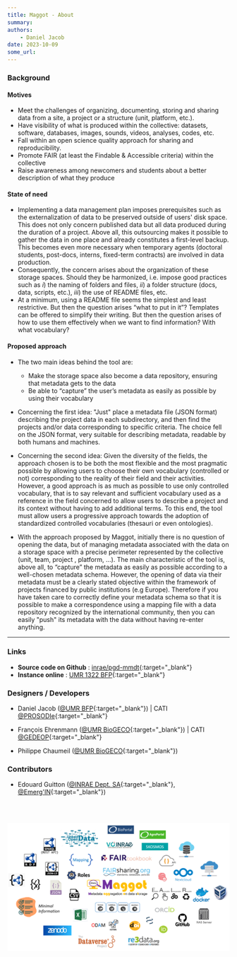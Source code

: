 ```yaml
---
title: Maggot - About
summary: 
authors:
    - Daniel Jacob
date: 2023-10-09
some_url:
---
```


<style>.md-typeset h1 {display: none;} .md-nav__item {font-size: medium}</style>

### Background

#### Motives

* Meet the challenges of organizing, documenting, storing and sharing data from a site, a project or a structure (unit, platform, etc.).
* Have visibility of what is produced within the collective: datasets, software, databases, images, sounds, videos, analyses, codes, etc.
* Fall within an open science quality approach for sharing and reproducibility.
* Promote FAIR (at least the Findable & Accessible criteria) within the collective
* Raise awareness among newcomers and students about a better description of what they produce

#### State of need

* Implementing a data management plan imposes prerequisites such as the externalization of data to be preserved outside of users' disk space. This does not only concern published data but all data produced during the duration of a project. Above all, this outsourcing makes it possible to gather the data in one place and already constitutes a first-level backup. This becomes even more necessary when temporary agents (doctoral students, post-docs, interns, fixed-term contracts) are involved in data production.
* Consequently, the concern arises about the organization of these storage spaces. Should they be harmonized, i.e. impose good practices such as _i_) the naming of folders and files, _ii_) a folder structure (docs, data, scripts, etc.), _iii_) the use of README files, etc.
* At a minimum, using a README file seems the simplest and least restrictive. But then the question arises “what to put in it”? Templates can be offered to simplify their writing. But then the question arises of how to use them effectively when we want to find information? With what vocabulary?

#### Proposed approach

* The two main ideas behind the tool are:
     * Make the storage space also become a data repository, ensuring that metadata gets to the data
     * Be able to “capture” the user’s metadata as easily as possible by using their vocabulary
* Concerning the first idea: "Just" place a metadata file (JSON format) describing the project data in each subdirectory, and then find the projects and/or data corresponding to specific criteria. The choice fell on the JSON format, very suitable for describing metadata, readable by both humans and machines.
* Concerning the second idea: Given the diversity of the fields, the approach chosen is to be both the most flexible and the most pragmatic possible by allowing users to choose their own vocabulary (controlled or not) corresponding to the reality of their field and their activities. However, a good approach is as much as possible to use only controlled vocabulary, that is to say relevant and sufficient vocabulary used as a reference in the field concerned to allow users to describe a project and its context without having to add additional terms. To this end, the tool must allow users a progressive approach towards the adoption of standardized controlled vocabularies (thesauri or even ontologies).

* With the approach proposed by Maggot, initially there is no question of opening the data, but of managing metadata associated with the data on a storage space with a precise perimeter represented by the collective (unit, team, project , platform, …). The main characteristic of the tool is, above all, to “capture” the metadata as easily as possible according to a well-chosen metadata schema. However, the opening of data via their metadata must be a clearly stated objective within the framework of projects financed by public institutions (e.g Europe). Therefore if you have taken care to correctly define your metadata schema so that it is possible to make a correspondence using a mapping file with a data repository recognized by the international community, then you can easily "push" its metadata with the data without having re-enter anything.

---

### Links

* **Source code on Github** : [inrae/pgd-mmdt][10]{:target="_blank"}
* **Instance online** : [UMR 1322 BFP][11]{:target="_blank"}


### Designers / Developers

* Daniel Jacob ([@UMR BFP][2]{:target="_blank"}) | CATI [@PROSODIe][4]{:target="_blank"}

* François Ehrenmann ([@UMR BioGECO][1]{:target="_blank"}) | CATI [@GEDEOP][5]{:target="_blank"}

* Philippe Chaumeil ([@UMR BioGECO][1]{:target="_blank"})


### Contributors

* Edouard Guitton ([@INRAE Dept. SA][6]{:target="_blank"}, [@Emerg'IN][3]{:target="_blank"})


[1]: https://www6.bordeaux-aquitaine.inrae.fr/biogeco_eng/
[2]: https://www6.bordeaux-aquitaine.inrae.fr/bfp_eng/
[3]: https://www.emergin.fr/emergin_eng/
[4]: https://prosodie.cati.inrae.fr/
[5]: https://gedeop.cati.inrae.fr/
[6]: https://www.inrae.fr/departements/sa
[7]: https://nextcloud.inrae.fr/s/HxEWSybeBW8rzke
[8]: https://recherche.data.gouv.fr/en
[9]: https://nextcloud.inrae.fr/s/iLHQYoAZp2i6ij7

[10]: https://github.com/inrae/pgd-mmdt
[11]: https://pmb-bordeaux.fr/maggot/

<br><br>

<center>
<a href="../images/logoCloud.png" data-lightbox="fig1"><img src="../images/logoCloud.png" width="800px"></a>
</center>

<br><br>